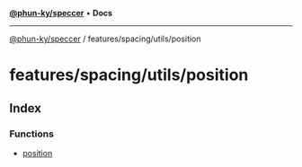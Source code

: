 [**@phun-ky/speccer**](../../../../README.md) • **Docs**

***

[@phun-ky/speccer](../../../../README.md) / features/spacing/utils/position

# features/spacing/utils/position

## Index

### Functions

- [position](functions/position.md)
